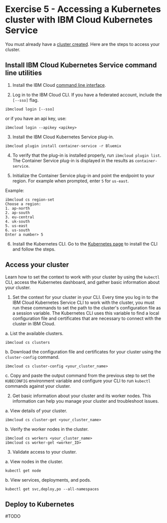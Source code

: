 # Exercise 5 - Accessing a Kubernetes cluster with IBM Cloud Kubernetes Service

You must already have a [cluster created](https://console.bluemix.net/docs/containers/container_index.html#container_index). Here are the steps to access your cluster.

## Install IBM Cloud Kubernetes Service command line utilities

1. Install the IBM Cloud [command line interface](https://console.bluemix.net/docs/cli/reference/bluemix_cli/get_started.html#getting-started).

2.  Log in to the IBM Cloud CLI. If you have a federated account, include the `[--sso]` flag.

```shell
ibmcloud login [--sso]
```

or if you have an api key, use:

```shell
ibmcloud login --apikey <apikey>
```

3.  Install the IBM Cloud Kubernetes Service plug-in.

```shell
ibmcloud plugin install container-service -r Bluemix
```

4. To verify that the plug-in is installed properly, run `ibmcloud plugin list`. The Container Service plug-in is displayed in the results as `container-service`.

5.  Initialize the Container Service plug-in and point the endpoint to your region. For example when prompted, enter `5` for `us-east`.

Example:

```shell
ibmcloud cs region-set
Choose a region:
1. ap-north
2. ap-south
3. eu-central
4. uk-south
5. us-east
6. us-south
Enter a number> 5
```

6. Install the Kubernetes CLI. Go to the [Kubernetes page](https://kubernetes.io/docs/tasks/tools/install-kubectl/#install-kubectl-binary-via-curl) to install the CLI and follow the steps.

## Access your cluster
Learn how to set the context to work with your cluster by using the `kubectl` CLI, access the Kubernetes dashboard, and gather basic information about your cluster.

1.  Set the context for your cluster in your CLI. Every time you log in to the IBM Cloud Kubernetes Service CLI to work with the cluster, you must run these commands to set the path to the cluster's configuration file as a session variable. The Kubernetes CLI uses this variable to find a local configuration file and certificates that are necessary to connect with the cluster in IBM Cloud.

a. List the available clusters.

```shell
ibmcloud cs clusters
```

b. Download the configuration file and certificates for your cluster using the `cluster-config` command.

```shell
ibmcloud cs cluster-config <your_cluster_name>
```

c. Copy and paste the output command from the previous step to set the `KUBECONFIG` environment variable and configure your CLI to run `kubectl` commands against your cluster.

2.  Get basic information about your cluster and its worker nodes. This information can help you manage your cluster and troubleshoot issues.

a.  View details of your cluster.

```shell
ibmcloud cs cluster-get <your_cluster_name>
```

b.  Verify the worker nodes in the cluster.

```shell
ibmcloud cs workers <your_cluster_name>
ibmcloud cs worker-get <worker_ID>
```

3.  Validate access to your cluster.

a.  View nodes in the cluster.

```shell
kubectl get node
```

b.  View services, deployments, and pods.

```shell
kubectl get svc,deploy,po --all-namespaces
```

## Deploy to Kubernetes

#TODO
